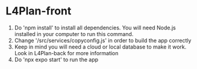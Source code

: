 # L4Plan-front

1) Do 'npm install' to install all dependencies. You will need Node.js installed in your computer to run this command.
2) Change '/src/services/copyconfig.js' in order to build the app correctly
3) Keep in mind you will need a cloud or local database to make it work. Look in L4Plan-back for more information
4) Do 'npx expo start' to run the app
